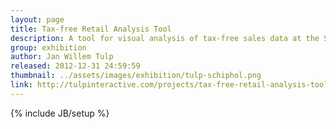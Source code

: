 ```yaml
---
layout: page
title: Tax-free Retail Analysis Tool
description: A tool for visual analysis of tax-free sales data at the Schiphol-Amsterdam airport
group: exhibition
author: Jan Willem Tulp
released: 2012-12-31 24:59:59
thumbnail: ../assets/images/exhibition/tulp-schiphol.png
link: http://tulpinteractive.com/projects/tax-free-retail-analysis-tool/
---
```


{% include JB/setup %}

